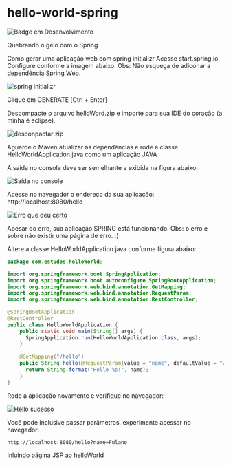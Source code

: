 # hello-world-spring
![Badge em Desenvolvimento](http://img.shields.io/static/v1?label=STATUS&message=EM%20DESENVOLVIMENTO&color=GREEN&style=for-the-badge)

Quebrando o gelo com o Spring

Como gerar uma aplicação web com spring initializr 
Acesse start.spring.io
Configure conforme a imagem abaixo.
Obs: Não esqueça de adiconar a dependência Spring Web.

![spring initializr](https://blogger.googleusercontent.com/img/b/R29vZ2xl/AVvXsEi6ePZn33R9b_rwJ7n-_KfXpUjQqa4x21bpzABbv5QXH3v5TiH5BlW1hwNbCWlPRImCabxDnHi8io4rJW1Wv8KgeOPcLZhJTENzULfYOmNVQFpwS2-ph6MobiSHgWDd5PuPHOUAb498E0eb0VMIBEmEXvldBgZt7L4_lUJQXpyWPEH3oAwM5OlGDLoH9g/s320/helloWord.PNG)

Clique em GENERATE [Ctrl + Enter]

Descompacte o arquivo helloWord.zip e importe para sua IDE do coração (a minha é eclipse). 

![desconpactar zip](https://blogger.googleusercontent.com/img/b/R29vZ2xl/AVvXsEj9jmFR4vqTfqKLT5VkGQooKe1NnL_dA87OGZb0EzmvnBHYdJR9AKnBayvLAhKYGB69QzM0ayDOFGEC0rC-v8ikDIyaBngDLYjGAne0KIP-OxROEuhheRZg6y92a9ud6xPUjsfCqgiCsgkshF3pkxCnevLGsWvfjDpZaokG3IsE0moFDCzsnfAIrq_8iw/s1600/helloWord2.PNG)

Aguarde o Maven atualizar as dependências e rode a classe HelloWorldApplication.java como um aplicação JAVA

A saída no console deve ser semelhante a exibida na figura abaixo:

![Saída no console](https://blogger.googleusercontent.com/img/b/R29vZ2xl/AVvXsEjED6SxQrbRXil9XmCPRFexxSQo1JVNUHWrV4H4_SpuBEzygJX9NIvoWGWPJlm5T2DVL4GLPdg8_XYmeFnQkjERTwLvyVR12hCZpghHlkJyJv9SSHFToOxrp1Wawu4sNv20wHqhRxJv91f_jX9xjsOvi86RROcSIUyKWtrqm-iJOW8Wwk7W32w1RkvGsg/s320/helloWord2.5.PNG)

Acesse no navegador o endereço da sua aplicação: http://localhost:8080/hello

![Erro que deu certo](https://blogger.googleusercontent.com/img/b/R29vZ2xl/AVvXsEhO-pro3R_sE8QAA6FoKI_H1fGxc9XeysqqocSUBMwXVZQFXl81cBpu0jZlcwGQqVIaz_LZy7QONfbmCknHCYUs3yIPQms5EL2qTnwU9qkbmHnMyZnTFzLn5vjB91OXyDzIgfBjfQTAoNZmhOmIEOn5u9DQXEKuGwBzWUL8vC9BdDqsyWDy2XDP9PmadQ/s320/helloWord3.PNG)

Apesar do erro, sua aplicação SPRING está funcionando.
Obs: o erro é sobre não existir uma página de erro. :)


Altere a classe HelloWorldApplication.java conforme figura abaixo:

```java
package com.estudos.helloWorld;

import org.springframework.boot.SpringApplication;
import org.springframework.boot.autoconfigure.SpringBootApplication;
import org.springframework.web.bind.annotation.GetMapping;
import org.springframework.web.bind.annotation.RequestParam;
import org.springframework.web.bind.annotation.RestController;

@SpringBootApplication
@RestController
public class HelloWorldApplication {
    public static void main(String[] args) {
      SpringApplication.run(HelloWorldApplication.class, args);
    }
    
    @GetMapping("/hello")
    public String hello(@RequestParam(value = "name", defaultValue = "World") String name) {
      return String.format("Hello %s!", name);
    }
}
```


Rode a aplicação novamente e verifique no navegador:

![Hello sucesso](https://blogger.googleusercontent.com/img/b/R29vZ2xl/AVvXsEimMGCC7RMEq0q1oC4JM2N2pi3HNQVGqW-22UT1Z2Kw4bGJ0UrPqmeoeHOiKzthUjnUwGTn_F53WylJGg07Gc6OpkOCD97seSVCxCQHxcli9eSUvPApw1XOEqFccQGvL4WANw2Q_iiyy5Qsj75j6dxce4T8WrdwRt8bjIHmABT2eqA4KEUzU2_qP61YoQ/s320/helloWord4.PNG)

Você pode inclusive passar parâmetros, experimente acessar no navegador:

```
http://localhost:8080/hello?name=Fulano
```

Inluindo página JSP ao helloWorld

